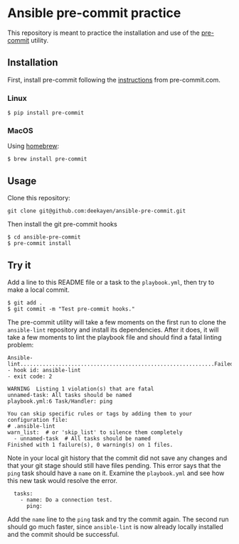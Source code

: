 Ansible pre-commit practice
========

This repository is meant to practice the installation and use of the [pre-commit](https://pre-commit.com/) utility.


Installation
---------

First, install pre-commit following the [instructions](https://pre-commit.com/#installation) from pre-commit.com.

### Linux

    $ pip install pre-commit

### MacOS

Using [homebrew](https://brew.sh/):

    $ brew install pre-commit

Usage
-----

Clone this repository:

    git clone git@github.com:deekayen/ansible-pre-commit.git

Then install the git pre-commit hooks

    $ cd ansible-pre-commit
    $ pre-commit install

Try it
------

Add a line to this README file or a task to the `playbook.yml`, then try to make a local commit.

    $ git add .
    $ git commit -m "Test pre-commit hooks."

The pre-commit utility will take a few moments on the first run to clone the `ansible-lint` repository and install its dependencies. After it does, it will take a few moments to lint the playbook file and should find a fatal linting problem:

```
Ansible-lint.............................................................Failed
- hook id: ansible-lint
- exit code: 2

WARNING  Listing 1 violation(s) that are fatal
unnamed-task: All tasks should be named
playbook.yml:6 Task/Handler: ping

You can skip specific rules or tags by adding them to your configuration file:
# .ansible-lint
warn_list:  # or 'skip_list' to silence them completely
  - unnamed-task  # All tasks should be named
Finished with 1 failure(s), 0 warning(s) on 1 files.
```

Note in your local git history that the commit did not save any changes and that your git stage should still have files pending. This error says that the `ping` task should have a `name` on it. Examine the `playbook.yml` and see how this new task would resolve the error.

```
  tasks:
    - name: Do a connection test.
      ping:
```

Add the `name` line to the `ping` task and try the commit again. The second run should go much faster, since `ansible-lint` is now already locally installed and the commit should be successful.
